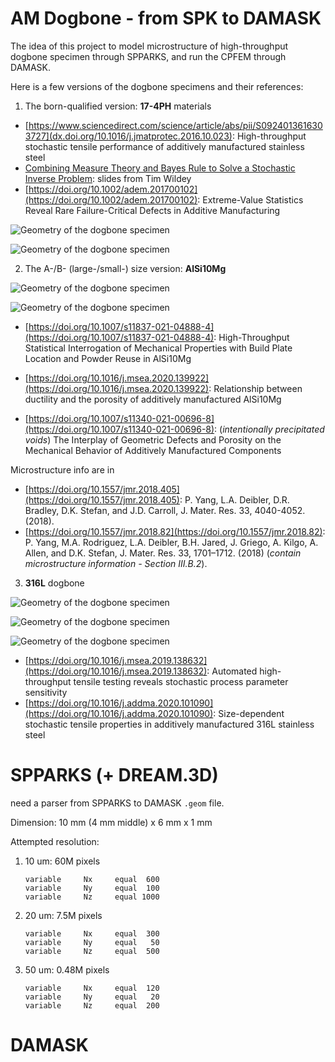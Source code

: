 
# AM Dogbone - from SPK to DAMASK

The idea of this project to model microstructure of high-throughput dogbone specimen through SPPARKS, and run the CPFEM through DAMASK.

Here is a few versions of the dogbone specimens and their references:

1. The born-qualified version: **17-4PH** materials

* [https://www.sciencedirect.com/science/article/abs/pii/S0924013616303727](dx.doi.org/10.1016/j.jmatprotec.2016.10.023): High-throughput stochastic tensile performance of additively manufactured stainless steel
* [Combining Measure Theory and Bayes Rule to Solve a Stochastic Inverse Problem](https://www.osti.gov/servlets/purl/1877851): slides from Tim Wildey
* [https://doi.org/10.1002/adem.201700102](https://doi.org/10.1002/adem.201700102): Extreme-Value Statistics Reveal Rare Failure-Critical Defects in Additive Manufacturing

![Geometry of the dogbone specimen](./17-4PH_dogbone_GrandChallenge.png)

![Geometry of the dogbone specimen](./17-4PH_dogbone_GrandChallenge-2.png)

2. The A-/B- (large-/small-) size version: **AlSi10Mg**

![Geometry of the dogbone specimen](./AlSi10Mg_dogbone.png)

![Geometry of the dogbone specimen](./AlSi10Mg_dogbone_intentional_void.png)

* [https://doi.org/10.1007/s11837-021-04888-4](https://doi.org/10.1007/s11837-021-04888-4): High-Throughput Statistical Interrogation of Mechanical Properties with Build Plate Location and Powder Reuse in AlSi10Mg
* [https://doi.org/10.1016/j.msea.2020.139922](https://doi.org/10.1016/j.msea.2020.139922): Relationship between ductility and the porosity of additively manufactured AlSi10Mg

* [https://doi.org/10.1007/s11340-021-00696-8](https://doi.org/10.1007/s11340-021-00696-8): (*intentionally precipitated voids*) The Interplay of Geometric Defects and Porosity on the Mechanical Behavior of Additively Manufactured Components

Microstructure info are in

* [https://doi.org/10.1557/jmr.2018.405](https://doi.org/10.1557/jmr.2018.405): P. Yang, L.A. Deibler, D.R. Bradley, D.K. Stefan, and J.D. Carroll, J. Mater. Res. 33, 4040-4052. (2018).
* [https://doi.org/10.1557/jmr.2018.82](https://doi.org/10.1557/jmr.2018.82): P. Yang, M.A. Rodriguez, L.A. Deibler, B.H. Jared, J. Griego, A. Kilgo, A. Allen, and D.K. Stefan, J. Mater. Res. 33, 1701–1712. (2018) (*contain microstructure information - Section III.B.2*).

3. **316L** dogbone

![Geometry of the dogbone specimen](./316L_dogbone.png)

![Geometry of the dogbone specimen](./316L_dogbone_2.png)

![Geometry of the dogbone specimen](./316L_dogbone_3.png)

* [https://doi.org/10.1016/j.msea.2019.138632](https://doi.org/10.1016/j.msea.2019.138632): Automated high-throughput tensile testing reveals stochastic process parameter sensitivity
* [https://doi.org/10.1016/j.addma.2020.101090](https://doi.org/10.1016/j.addma.2020.101090): Size-dependent stochastic tensile properties in additively manufactured 316L stainless steel




# SPPARKS (+ DREAM.3D)

need a parser from SPPARKS to DAMASK `.geom` file.

Dimension: 10 mm (4 mm middle) x 6 mm x 1 mm

Attempted resolution:
1. 10 um: 60M pixels
	```
	variable     Nx     equal  600
	variable     Ny     equal  100
	variable     Nz     equal 1000
	```

2. 20 um: 7.5M pixels
	```
	variable     Nx     equal  300
	variable     Ny     equal   50
	variable     Nz     equal  500
	```

3. 50 um: 0.48M pixels
	```
	variable     Nx     equal  120
	variable     Ny     equal   20
	variable     Nz     equal  200
	```


# DAMASK
